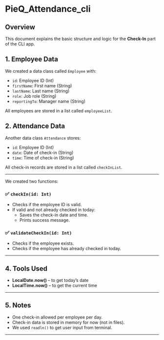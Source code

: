 # PieQ_Attendance_cli

## Overview

  This document explains the basic structure and logic for the **Check-In** part of the CLI app.

## 1. Employee Data

We created a data class called `Employee` with:

- `id`: Employee ID (Int)
- `firstName`: First name (String)
- `lastName`: Last name (String)
- `role`: Job role (String)
- `reportingTo`: Manager name (String)

All employees are stored in a list called `employeeList`.


## 2. Attendance Data

Another data class `Attendance` stores:

- `id`: Employee ID (Int)
- `date`: Date of check-in (String)
- `time`: Time of check-in (String)

All check-in records are stored in a list called `checkInList`.

---

We created two functions:

### ✅ `checkIn(id: Int)`
- Checks if the employee ID is valid.
- If valid and not already checked in today:
  - Saves the check-in date and time.
  - Prints success message.

### ✅ `validateCheckIn(id: Int)`
- Checks if the employee exists.
- Checks if the employee has already checked in today.

---

## 4. Tools Used

- **LocalDate.now()** – to get today’s date
- **LocalTime.now()** – to get the current time

---

## 5. Notes

- One check-in allowed per employee per day.
- Check-in data is stored in memory for now (not in files).
- We used `readln()` to get user input from terminal.

---






</pre>
